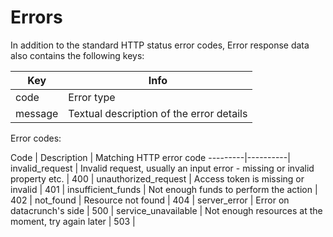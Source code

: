 # Errors

In addition to the standard HTTP status error codes, Error response data also contains the following keys:

Key | Info | 
---------|----------|
 code | Error type |
 message | Textual description of the error details |

 Error codes:


Code | Description | Matching HTTP error code
---------|----------|
 invalid_request | Invalid request, usually an input error - missing or invalid property etc. | 400 |
 unauthorized_request | Access token is missing or invalid  | 401 |
 insufficient_funds | Not enough funds to perform the action | 402 |
 not_found | Resource not found | 404 |
 server_error | Error on datacrunch's side | 500 |
 service_unavailable | Not enough resources at the moment, try again later | 503 |